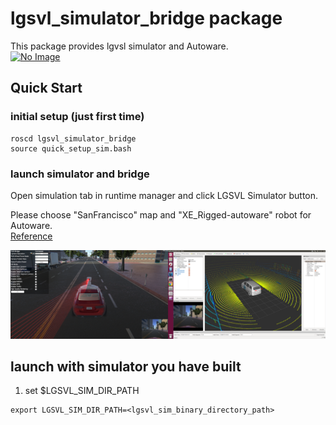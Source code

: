 # lgsvl_simulator_bridge package

This package provides lgvsl simulator and Autoware.  
[![No Image](https://img.youtube.com/vi/NgW1P75wiuA/0.jpg)](http://www.youtube.com/watch?v=NgW1P75wiuA)

## Quick Start 
### initial setup (just first time)
```
roscd lgsvl_simulator_bridge
source quick_setup_sim.bash
```

### launch simulator and bridge
Open simulation tab in runtime manager and click LGSVL Simulator button.

Please choose "SanFrancisco" map and "XE_Rigged-autoware" robot for Autoware.  
[Reference](https://github.com/lgsvl/simulator/issues/5)

![lgsvl_simulator_bridge](media/lgsvl_simulator_bridge.png) 

## launch with simulator you have built
1. set $LGSVL_SIM_DIR_PATH
```
export LGSVL_SIM_DIR_PATH=<lgsvl_sim_binary_directory_path>
```